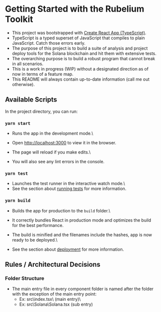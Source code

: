 # Getting Started with the Rubelium Toolkit

- This project was bootstrapped with [Create React App (TypeScript)](https://create-react-app.dev/docs/adding-typescript/).
- TypeScript is a typed superset of JavaScript that compiles to plain JavaScript. Catch those errors early.
- The purpose of this project is to build a suite of analysis and project deploy tools for the Solana blockchain and hit them with extensive tests.
- The overarching purpose is to build a robust program that cannot break in all scenarios.
- This is a work in progress (WIP) without a designated direction as of now in terms of a feature map.
- This README will always contain up-to-date information (call me out otherwise).

## Available Scripts

In the project directory, you can run:

### `yarn start`

  - Runs the app in the development mode.\
  - Open [http://localhost:3000](http://localhost:3000) to view it in the browser.

  - The page will reload if you make edits.\
  - You will also see any lint errors in the console.

### `yarn test`

  - Launches the test runner in the interactive watch mode.\
  - See the section about [running tests](https://facebook.github.io/create-react-app/docs/running-tests) for more information.

### `yarn build`

  - Builds the app for production to the `build` folder.\
  - It correctly bundles React in production mode and optimizes the build for the best performance.

  - The build is minified and the filenames include the hashes, app is now ready to be deployed.\
  - See the section about [deployment](https://facebook.github.io/create-react-app/docs/deployment) for more information.

## Rules / Architectural Decisions

### Folder Structure

- The main entry file in every component folder is named after the folder with the exception of the main entry point:
  - Ex: src\index.tsx\ (main entry)\
  - Ex: src\Solana\Solana.tsx (sub entry)